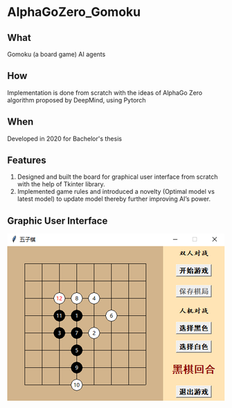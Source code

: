 # AlphaGoZero_Gomoku


## What
Gomoku (a board game) AI agents 
## How
Implementation is done from scratch with the ideas of AlphaGo Zero algorithm proposed by DeepMind, using Pytorch
## When
Developed in 2020 for Bachelor's thesis
## Features
1. Designed and built the board for graphical user interface from scratch with the help of Tkinter library.
2. Implemented game rules and introduced a novelty (Optimal model vs latest model) to update model thereby further improving AI’s power.

## Graphic User Interface
![404 Not Found](/Gomoku_GUI.png)


